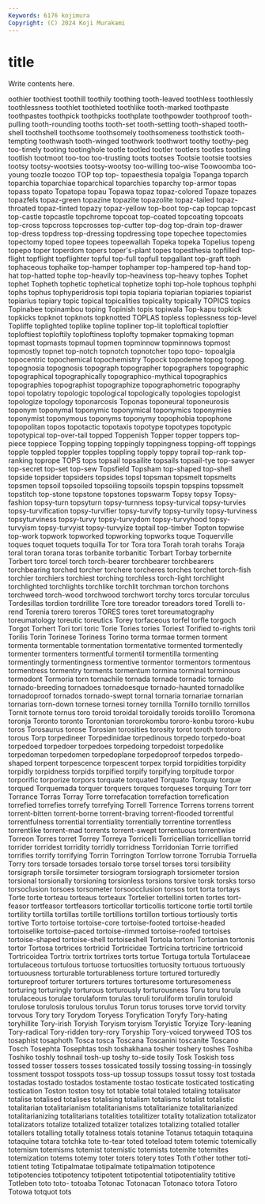 ```yaml
---
Keywords: 6176 kojimura
Copyright: (C) 2024 Koji Murakami
---
```


# title

Write contents here.



oothier toothiest toothill toothily toothing
tooth-leaved toothless toothlessly toothlessness toothlet toothleted toothlike tooth-marked toothpaste toothpastes
toothpick toothpicks toothplate toothpowder toothproof tooth-pulling tooth-rounding tooths tooth-set tooth-setting
tooth-shaped tooth-shell toothshell toothsome toothsomely toothsomeness toothstick tooth-tempting toothwash tooth-winged
toothwork toothwort toothy toothy-peg too-timely tooting tootinghole tootle tootled tootler
tootlers tootles tootling tootlish tootmoot too-too too-trusting toots tootses Tootsie
tootsie tootsies tootsy tootsy-wootsies tootsy-wootsy too-willing too-wise Toowoomba too-young toozle
toozoo TOP top top- topaesthesia topalgia Topanga toparch toparchia toparchiae
toparchical toparchies toparchy top-armor topas topass topato Topatopa topau Topawa
topaz topaz-colored Topaze topazes topazfels topaz-green topazine topazite topazolite topaz-tailed
topaz-throated topaz-tinted topazy topaz-yellow top-boot top-cap topcap topcast top-castle topcastle
topchrome topcoat top-coated topcoating topcoats top-cross topcross topcrosses top-cutter top-dog
top-drain top-drawer top-dress topdress top-dressing topdressing tope topechee topectomies topectomy
toped topee topees topeewallah Topeka topeka Topelius topeng topepo toper
toperdom topers toper's-plant topes topesthesia topfilled top-flight topflight topflighter topful
top-full topfull topgallant top-graft toph tophaceous tophaike top-hamper tophamper top-hampered
top-hand top-hat top-hatted tophe top-heavily top-heaviness top-heavy tophes Tophet tophet
Topheth tophetic tophetical tophetize tophi top-hole tophous tophphi tophs tophus
tophyperidrosis topi topia topiaria topiarian topiaries topiarist topiarius topiary topic
topical topicalities topicality topically TOPICS topics Topinabee topinambou toping Topinish
topis topiwala Top-kapu topkick topkicks topknot topknots topknotted TOPLAS topless
toplessness top-level Topliffe toplighted toplike topline topliner top-lit toploftical toploftier
toploftiest toploftily toploftiness toplofty topmaker topmaking topman topmast topmasts topmaul
topmen topminnow topminnows topmost topmostly topnet top-notch topnotch topnotcher topo
topo- topoalgia topocentric topochemical topochemistry Topock topodeme topog topog. topognosia
topognosis topograph topographer topographers topographic topographical topographically topographico-mythical topographics topographies
topographist topographize topographometric topography topoi topolatry topologic topological topologically topologies
topologist topologize topology toponarcosis Toponas toponeural toponeurosis toponym toponymal toponymic
toponymical toponymics toponymies toponymist toponymous toponyms toponymy topophobia topophone topopolitan
topos topotactic topotaxis topotype topotypes topotypic topotypical top-over-tail topped Toppenish
Topper topper toppers top-piece toppiece Topping topping toppingly toppingness topping-off
toppings topple toppled toppler topples toppling topply toppy toprail top-rank
top-ranking toprope TOPS tops topsail topsailite topsails topsail-tye top-sawyer top-secret
top-set top-sew Topsfield Topsham top-shaped top-shell topside topsider topsiders topsides
topsl topsman topsmelt topsmelts topsmen topsoil topsoiled topsoiling topsoils topspin
topspins topssmelt topstitch top-stone topstone topstones topswarm Topsy topsy Topsy-fashion
topsy-turn topsyturn topsy-turnness topsy-turvical topsy-turvies topsy-turvification topsy-turvifier topsy-turvify topsy-turvily topsy-turviness
topsyturviness topsy-turvy topsy-turvydom topsy-turvyhood topsy-turvyism topsy-turvyist topsy-turvyize toptail top-timber Topton
topwise top-work topwork topworked topworking topworks toque Toquerville toques toquet
toquets toquilla Tor tor Tora tora Torah torah torahs Toraja
toral toran torana toras torbanite torbanitic Torbart Torbay torbernite Torbert
torc torcel torch torch-bearer torchbearer torchbearers torchbearing torched torcher torchere
torcheres torches torchet torch-fish torchier torchiers torchiest torching torchless torch-light
torchlight torchlighted torchlights torchlike torchlit torchman torchon torchons torchweed torch-wood
torchwood torchwort torchy torcs torcular torculus Tordesillas tordion tordrillite Tore
tore toreador toreadors tored Torelli to-rend Torenia torero toreros TORES
tores toret toreumatography toreumatology toreutic toreutics Torey torfaceous torfel torfle
torgoch Torgot Torhert Tori tori toric Torie Tories tories Toriest
Torified to-rights torii Torilis Torin Torinese Toriness Torino torma tormae
tormen torment tormenta tormentable tormentation tormentative tormented tormentedly tormenter tormenters
tormentful tormentil tormentilla tormenting tormentingly tormentingness tormentive tormentor tormentors tormentous
tormentress tormentry torments tormentum tormina torminal torminous tormodont Tormoria torn
tornachile tornada tornade tornadic tornado tornado-breeding tornadoes tornadoesque tornado-haunted tornadolike
tornadoproof tornados tornado-swept tornal tornaria tornariae tornarian tornarias torn-down tornese
tornesi torney tornilla Tornillo tornillo tornillos Tornit tornote tornus toro
toroid toroidal toroidally toroids torolillo Toromona toronja Toronto toronto Torontonian
tororokombu tororo-konbu tororo-kubu toros Torosaurus torose Torosian torosities torosity torot
toroth torotoro torous Torp torpedineer Torpedinidae torpedinous torpedo torpedo-boat torpedoed
torpedoer torpedoes torpedoing torpedoist torpedolike torpedoman torpedomen torpedoplane torpedoproof torpedos
torpedo-shaped torpent torpescence torpescent torpex torpid torpidities torpidity torpidly torpidness
torpids torpified torpify torpifying torpitude torpor torporific torporize torpors torquate
torquated Torquato Torquay torque torqued Torquemada torquer torquers torques torqueses
torquing Torr torr Torrance Torras Torray Torre torrefacation torrefaction torrefication
torrefied torrefies torrefy torrefying Torrell Torrence Torrens torrens torrent torrent-bitten
torrent-borne torrent-braving torrent-flooded torrentful torrentfulness torrential torrentiality torrentially torrentine torrentless
torrentlike torrent-mad torrents torrent-swept torrentuous torrentwise Torreon Torres torret Torrey
Torreya Torricelli Torricellian torricellian torrid torrider torridest torridity torridly torridness
Torridonian Torrie torrified torrifies torrify torrifying Torrin Torrington Torrlow torrone
Torrubia Torruella Torry tors torsade torsades torsalo torse torsel torses
torsi torsibility torsigraph torsile torsimeter torsiogram torsiograph torsiometer torsion torsional
torsionally torsioning torsionless torsions torsive torsk torsks torso torsoclusion torsoes
torsometer torsoocclusion torsos tort torta tortays Torte torte torteau torteaus
torteaux Tortelier tortellini torten tortes tort-feasor tortfeasor tortfeasors torticollar torticollis
torticone tortie tortil tortile tortility tortilla tortillas tortille tortillions tortillon
tortious tortiously tortis tortive Torto tortoise tortoise-core tortoise-footed tortoise-headed tortoiselike
tortoise-paced tortoise-rimmed tortoise-roofed tortoises tortoise-shaped tortoise-shell tortoiseshell Tortola tortoni Tortonian
tortonis tortor Tortosa tortrices tortricid Tortricidae Tortricina tortricine tortricoid Tortricoidea
Tortrix tortrix tortrixes torts tortue Tortuga tortula Tortulaceae tortulaceous tortulous
tortuose tortuosities tortuosity tortuous tortuously tortuousness torturable torturableness torture tortured
torturedly tortureproof torturer torturers tortures torturesome torturesomeness torturing torturingly torturous
torturously torturousness Toru toru torula torulaceous torulae torulaform torulas toruli
toruliform torulin toruloid torulose torulosis torulous torulus Torun torus toruses
torve torvid torvity torvous Tory tory Torydom Toryess Toryfication Toryfy
Tory-hating toryhillite Tory-irish Toryish Toryism toryism Toryistic Toryize Tory-leaning Tory-radical
Tory-ridden tory-rory Toryship Tory-voiced toryweed TOS tos tosaphist tosaphoth Tosca
tosca Toscana Toscanini toscanite Toscano Tosch Tosephta Tosephtas tosh toshakhana
tosher toshery toshes Toshiba Toshiko toshly toshnail tosh-up toshy to-side
tosily Tosk Toskish toss tossed tosser tossers tosses tossicated tossily
tossing tossing-in tossingly tossment tosspot tosspots toss-up tossup tossups tossut
tossy tost tostada tostadas tostado tostados tostamente tostao tosticate tosticated
tosticating tostication Toston toston tosy tot totable total totaled totaling
totalisator totalise totalised totalises totalising totalism totalisms totalist totalistic totalitarian
totalitarianism totalitarianisms totalitarianize totalitarianized totalitarianizing totalitarians totalities totalitizer totality totalization
totalizator totalizators totalize totalized totalizer totalizes totalizing totalled totaller totallers
totalling totally totalness totals totanine Totanus totaquin totaquina totaquine totara
totchka tote to-tear toted toteload totem totemic totemically totemism totemisms
totemist totemistic totemists totemite totemites totemization totems totemy toter toters
totery totes Toth t'other tother toti- totient toting Totipalmatae totipalmate
totipalmation totipotence totipotencies totipotency totipotent totipotential totipotentiality totitive Totleben toto
toto- totoaba Totonac Totonacan Totonaco totora Totoro Totowa totquot tots
